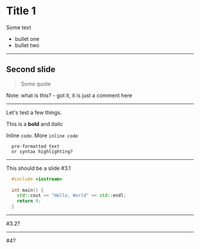 # Title 1

Some text

- bullet one
- bullet two

---

## Second slide

> Some quote

Note: what is this? - got it, it is just a comment here

---

Let's test a few things.

This is a **bold** and _italic_

Inline `code`. More `inline code`

```
  pre-formatted text
  or syntax highlighting?
```

----

This should be a slide #3.1

```c++
  #include <iostream>
  
  int main() {
    std::cout << "Hello, World" << std::endl;
    return 0;
  }
```

----

#3.2?


---

#4?
